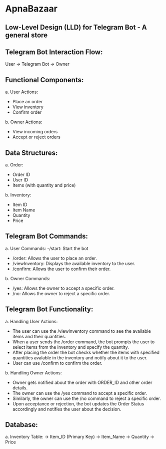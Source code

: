 # ApnaBazaar
Low-Level Design (LLD) for Telegram Bot - A general store
---------------------------------------------------------

Telegram Bot Interaction Flow:
-----------------------------
User -> Telegram Bot -> Owner

Functional Components:
----------------------

a. User Actions:
   - Place an order
   - View inventory
   - Confirm order

b. Owner Actions:
   - View incoming orders
   - Accept or reject orders

Data Structures:
----------------

a. Order:
   - Order ID
   - User ID
   - Items (with quantity and price)

b. Inventory:
   - Item ID
   - Item Name
   - Quantity
   - Price

Telegram Bot Commands:
----------------------
a. User Commands:
   -/start: Start the bot
   - /order: Allows the user to place an order.
   - /viewInventory: Displays the available inventory to the user.
   - /confirm: Allows the user to confirm their order.

b. Owner Commands:
   - /yes: Allows the owner to accept a specific order.
   - /no: Allows the owner to reject a specific order.

Telegram Bot Functionality:
---------------------------
a. Handling User Actions:
   - The user can use the /viewInventory command to see the available items and their quantities.
   - When a user sends the /order command, the bot prompts the user to select items from the inventory and specify the quantity.
   - After placing the order the bot checks whether the items with specified quantities avalable in the inventory and notify about it to the user.
   - User can use /confirm to confirm the order. 

b. Handling Owner Actions:
   - Owner gets notified about the order with ORDER_ID and other order details.
   - The owner can use the /yes command to accept a specific order.
   - Similarly, the owner can use the /no command to reject a specific order.
   - Upon acceptance or rejection, the bot updates the Order Status accordingly and notifies the user about the decision.

Database:
---------

a. Inventory Table:
   -> Item_ID (Primary Key)
   -> Item_Name
   -> Quantity
   -> Price

